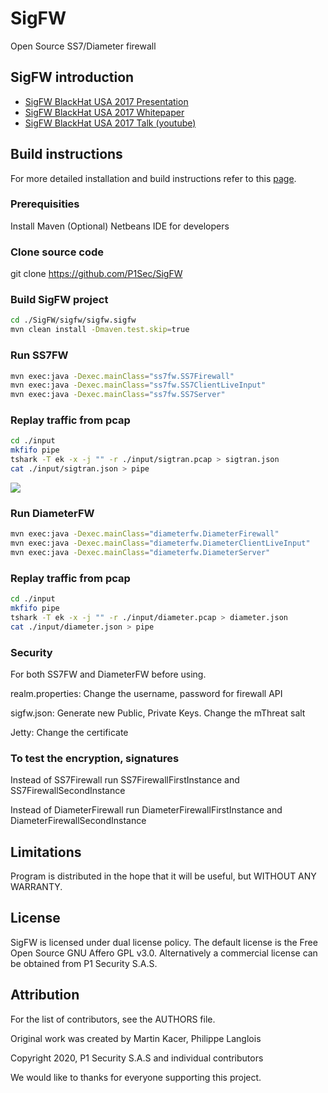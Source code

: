 <!--
category: network
subcategory: telecom-firewall
origin: P1sec
risk_level: medium
possible_abuse: telecom traffic manipulation, protocol fuzzing
hardening_tips: restrict access, monitor logs, update signatures
related: SS7, Diameter, firewall, BlackHat
opsec: medium

tags: [ss7, diameter, telecom, firewall, security, protocol, network]
-->
# SigFW
Open Source SS7/Diameter firewall

## SigFW introduction
* [SigFW BlackHat USA 2017 Presentation](https://github.com/P1sec/SigFW/blob/master/docs/us-17-Kacer-SS7-Attacker-Heaven-Turns-Into-Riot-How-To-Make-Nation-State-And-Intelligence-Attackers-Lives-Much-Harder-On-Mobile-Networks.pdf)
* [SigFW BlackHat USA 2017 Whitepaper](https://github.com/P1sec/SigFW/blob/master/docs/us-17-Kacer-SS7-Attacker-Heaven-Turns-Into-Riot-How-To-Make-Nation-State-And-Intelligence-Attackers-Lives-Much-Harder-On-Mobile-Networks-wp.pdf)
* [SigFW BlackHat USA 2017 Talk (youtube)](https://www.youtube.com/watch?v=XiKq2fJBUJI)

## Build instructions
For more detailed installation and build instructions refer to this [page](https://github.com/P1sec/SigFW/wiki/Installation-and-Build-Instructions).

### Prerequisities
Install Maven
(Optional) Netbeans IDE for developers

### Clone source code
git clone https://github.com/P1Sec/SigFW

### Build SigFW project
```bash
cd ./SigFW/sigfw/sigfw.sigfw
mvn clean install -Dmaven.test.skip=true
```

### Run SS7FW
```bash
mvn exec:java -Dexec.mainClass="ss7fw.SS7Firewall"
mvn exec:java -Dexec.mainClass="ss7fw.SS7ClientLiveInput"
mvn exec:java -Dexec.mainClass="ss7fw.SS7Server"
```

### Replay traffic from pcap
```bash
cd ./input
mkfifo pipe
tshark -T ek -x -j "" -r ./input/sigtran.pcap > sigtran.json
cat ./input/sigtran.json > pipe
```

![](https://github.com/P1sec/SigFW/blob/master/docs/running_from_netbeans.gif)


### Run DiameterFW
```bash
mvn exec:java -Dexec.mainClass="diameterfw.DiameterFirewall"
mvn exec:java -Dexec.mainClass="diameterfw.DiameterClientLiveInput"
mvn exec:java -Dexec.mainClass="diameterfw.DiameterServer"
```

### Replay traffic from pcap
```bash
cd ./input
mkfifo pipe
tshark -T ek -x -j "" -r ./input/diameter.pcap > diameter.json
cat ./input/diameter.json > pipe
```

### Security
For both SS7FW and DiameterFW before using.

realm.properties: Change the username, password for firewall API

sigfw.json: Generate new Public, Private Keys. Change the mThreat salt

Jetty: Change the certificate

### To test the encryption, signatures
Instead of SS7Firewall run SS7FirewallFirstInstance and SS7FirewallSecondInstance

Instead of DiameterFirewall run DiameterFirewallFirstInstance and DiameterFirewallSecondInstance

## Limitations
Program is distributed in the hope that it will be useful, but WITHOUT ANY WARRANTY.

## License
SigFW is licensed under dual license policy. The default license is the Free Open Source GNU Affero GPL v3.0. Alternatively a commercial license can be obtained from P1 Security S.A.S.

## Attribution
For the list of contributors, see the AUTHORS file.

Original work was created by Martin Kacer, Philippe Langlois

Copyright 2020, P1 Security S.A.S and individual contributors

We would like to thanks for everyone supporting this project.

